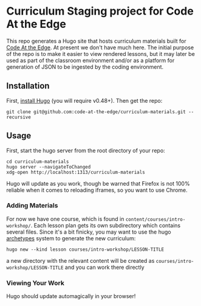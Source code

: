 # Curriculum Staging project for Code At the Edge

This repo generates a Hugo site that hosts curriculum materials built for [Code At the Edge](https://github.com/code-at-the-edge). At present we don't have much here. The initial purpose of the repo is to make it easier to view rendered lessons, but it may later be used as part of the classroom environment and/or as a platform for generation of JSON to be ingested by the coding environment.

## Installation

First, [install Hugo](https://gohugo.io/getting-started/installing/) (you will require v0.48+). Then get the repo:

``` shell
git clone git@github.com:code-at-the-edge/curriculum-materials.git --recursive
```

## Usage

First, start the hugo server from the root directory of your repo:

``` shell
cd curriculum-materials
hugo server --navigateToChanged
xdg-open http://localhost:1313/curriculum-materials
```

Hugo will update as you work, though be warned that Firefox is not 100% reliable when it comes to reloading iframes, so you want to use Chrome.

### Adding Materials

For now we have one course, which is found in `content/courses/intro-workshop/`. Each lesson plan gets its own subdirectory which contains several files. Since it's a bit finicky, you may want to use the hugo [archetypes](https://gohugo.io/content-management/archetypes/) system to generate the new curriculum:

``` shell
hugo new --kind lesson courses/intro-workshop/LESSON-TITLE
```
a new directory with the relevant content will be created as `courses/intro-workshop/LESSON-TITLE` and you can work there directly

### Viewing Your Work

Hugo should update automagically in your browser!
